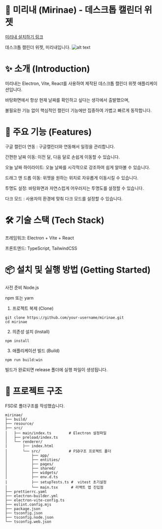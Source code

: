 # 📅 미리내 (Mirinae) - 데스크톱 캘린더 위젯

[미리내 설치하기 링크](https://www.mirinaecalendar.store/)

데스크톱 캘린더 위젯, 미리내입니다.
![alt text](2025-08-19143059-ezgif.com-video-to-gif-converter.gif)

# ✨ 소개 (Introduction)

미리내는 Electron, Vite, React를 사용하여 제작된 데스크톱 캘린더 위젯 애플리케이션입니다.

바탕화면에서 항상 현재 날짜를 확인하고 싶다는 생각에서 출발했으며,

불필요한 기능 없이 핵심적인 캘린더 기능에만 집중하여 가볍고 빠르게 동작합니다.

# 🚀 주요 기능 (Features)

구글 캘린더 연동 : 구글캘린더와 연동해서 일정을 관리합니다.

간편한 날짜 이동: 이전 달, 다음 달로 손쉽게 이동할 수 있습니다.

오늘 날짜 하이라이트: 오늘 날짜를 시각적으로 강조하여 쉽게 알아볼 수 있습니다.

드래그 앤 드롭 이동: 위젯을 원하는 위치로 자유롭게 이동시킬 수 있습니다.

투명도 설정: 바탕화면과 자연스럽게 어우러지는 투명도를 설정할 수 있습니다.

다크 모드 : 사용자의 환경에 맞춰 다크 모드를 설정할 수 있습니다.

# 🛠️ 기술 스택 (Tech Stack)

프레임워크: Electron + Vite + React

프론트엔드: TypeScript, TailwindCSS

# 📦 설치 및 실행 방법 (Getting Started)

사전 준비
Node.js

npm 또는 yarn

1. 프로젝트 복제 (Clone)

```
git clone https://github.com/your-username/mirinae.git
cd mirinae
```

2. 의존성 설치 (Install)

```
npm install
```

3. 애플리케이션 빌드 (Build)

```
npm run build:win
```

빌드가 완료되면 release 폴더에 실행 파일이 생성됩니다.

# 📂 프로젝트 구조

FSD로 폴더구조를 작성했습니다.

```
mirinae/
├── build/
├── resource/
├── src/
│   ├── main/index.ts        # Electron 설정파일
│   ├── preload/index.ts
│   └── renderer/
|       ├── index.html
│       └── src/             # FSD구조 프로젝트 폴더
│           ├── app/
│           ├── entities/
│           ├── pages/
│           ├── shared/
│           ├── widgets/
│           ├── env.d.ts
|           ├── setupTests.ts #  vitest 초기설정
│           └── main.tsx      # 리액트 앱 진입점
├── prettierrc.yaml
├── electron-builder.yml
├── electron-vite-config.ts
├── eslint.config.mjs
├── package.json
├── tsconfig.json
├── tsconfig.node.json
└── tsconfig.web.json
```
